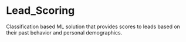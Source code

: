 # Lead_Scoring
Classification based ML solution that provides scores to leads based on their past behavior and personal demographics.
